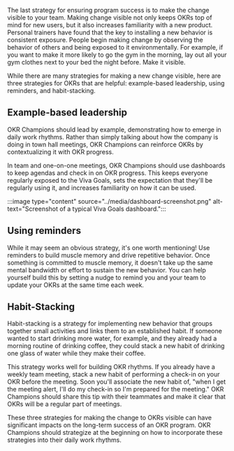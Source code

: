 The last strategy for ensuring program success is to make the change visible to your team. Making change visible not only keeps OKRs top of mind for new users, but it also increases familiarity with a new product. Personal trainers have found that the key to installing a new behavior is consistent exposure. People begin making change by observing the behavior of others and being exposed to it environmentally. For example, if you want to make it more likely to go the gym in the morning, lay out all your gym clothes next to your bed the night before. Make it visible.

While there are many strategies for making a new change visible, here are three strategies for OKRs that are helpful: example-based leadership, using reminders, and habit-stacking.

## Example-based leadership

OKR Champions should lead by example, demonstrating how to emerge in daily work rhythms. Rather than simply talking about how the company is doing in town hall meetings, OKR Champions can reinforce OKRs by contextualizing it with OKR progress.

In team and one-on-one meetings, OKR Champions should use dashboards to keep agendas and check in on OKR progress. This keeps everyone regularly exposed to the Viva Goals, sets the expectation that they'll be regularly using it, and increases familiarity on how it can be used.

:::image type="content" source="../media/dashboard-screenshot.png" alt-text="Screenshot of a typical Viva Goals dashboard.":::

## Using reminders

While it may seem an obvious strategy, it's one worth mentioning! Use reminders to build muscle memory and drive repetitive behavior. Once something is committed to muscle memory, it doesn't take up the same mental bandwidth or effort to sustain the new behavior. You can help yourself build this by setting a nudge to remind you and your team to update your OKRs at the same time each week.

## Habit-Stacking

Habit-stacking is a strategy for implementing new behavior that groups together small activities and links them to an established habit. If someone wanted to start drinking more water, for example, and they already had a morning routine of drinking coffee, they could stack a new habit of drinking one glass of water while they make their coffee.

This strategy works well for building OKR rhythms. If you already have a weekly team meeting, stack a new habit of performing a check-in on your OKR before the meeting. Soon you'll associate the new habit of, "when I get the meeting alert, I'll do my check-in so I'm prepared for the meeting." OKR Champions should share this tip with their teammates and make it clear that OKRs will be a regular part of meetings.

These three strategies for making the change to OKRs visible can have significant impacts on the long-term success of an OKR program. OKR Champions should strategize at the beginning on how to incorporate these strategies into their daily work rhythms.
